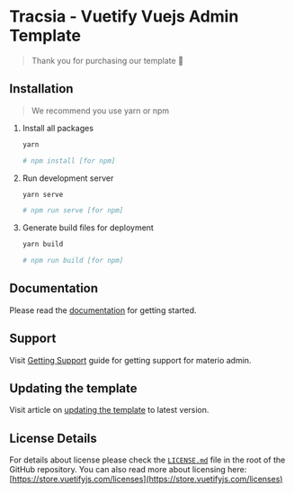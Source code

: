 # Tracsia - Vuetify Vuejs Admin Template

> Thank you for purchasing our template 🥂

## Installation

> We recommend you use yarn or npm

1. Install all packages

   ```bash
   yarn

   # npm install [for npm]
   ```

2. Run development server

   ```bash
   yarn serve

   # npm run serve [for npm]
   ```

3. Generate build files for deployment

   ```bash
   yarn build

   # npm run build [for npm]
   ```

## Documentation

Please read the [documentation](https://themeselection.com/demo/materio-vuetify-vuejs-admin-template/documentation) for getting started.

## Support

Visit [Getting Support](https://themeselection.com/demo/materio-vuetify-vuejs-admin-template/documentation/guide/getting-started/support.html) guide for getting support for materio admin.

## Updating the template

Visit article on [updating the template](https://themeselection.com/demo/materio-vuetify-vuejs-admin-template/documentation/articles/how-to-update-materio-to-latest-version.html) to latest version.

## License Details

For details about license please check the [`LICENSE.md`](https://github.com/themeselection/materio-vuetify-vuejs-admin-template/blob/main/LICENSE.MD) file in the root of the GitHub repository. You can also read more about licensing here: [https://store.vuetifyjs.com/licenses](https://store.vuetifyjs.com/licenses)

